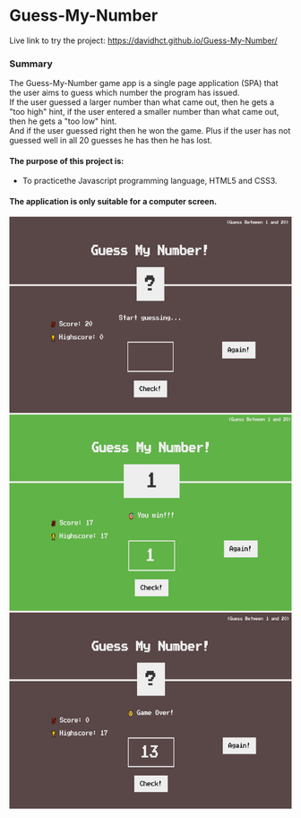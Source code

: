 # Guess-My-Number

Live link to try the project:  https://davidhct.github.io/Guess-My-Number/

### Summary

The Guess-My-Number game app is a single page application (SPA) that the user aims to guess which number the program has issued.<br>
If the user guessed a larger number than what came out, then he gets a "too high" hint, if the user entered a smaller number than what came out, then he gets a "too low" hint.<br>
And if the user guessed right then he won the game.
Plus if the user has not guessed well in all 20 guesses he has then he has lost.

#### The purpose of this project is:

- To practicethe Javascript programming language, HTML5 and CSS3.

#### The application is only suitable for a computer screen. 

<kbd><img src="/demo images/img_1.png" width="630" height="350"></kbd>
<kbd><img src="/demo images/img_2.png" width="630" height="350"></kbd>
<kbd><img src="/demo images/img_3.png" width="630" height="350"></kbd>
